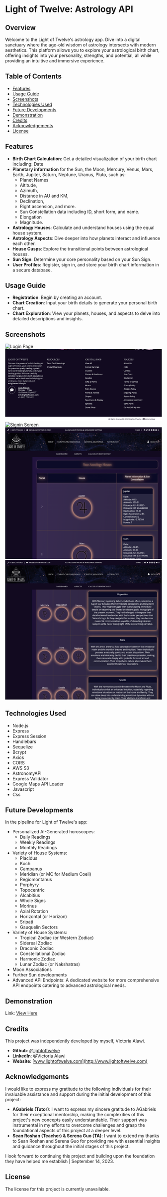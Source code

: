 # Light of Twelve: Astrology API

## Overview
Welcome to the Light of Twelve's astrology app. Dive into a digital sanctuary where the age-old wisdom of astrology intersects with modern aesthetics. This platform allows you to explore your astrological birth chart, offering insights into your personality, strengths, and potential, all while providing an intuitive and immersive experience.

## Table of Contents
- [Features](#features)
- [Usage Guide](#usage-guide)
- [Screenshots](#screenshots)
- [Technologies Used](#technologies-used)
- [Future Developments](#future-developments)
- [Demonstration](#demonstration)
- [Credits](#credits)
- [Acknowledgements](#acknowledgements)
- [License](#license)

## Features
- <b>Birth Chart Calculation</b>: Get a detailed visualization of your birth chart including:
Date
- <b>Planetary information</b> for the Sun, the Moon, Mercury, Venus, Mars, Earth, Jupiter, Saturn, Neptune, Uranus, Pluto, such as:
  - Planet Names
  - Altitude,
  - Azimuth,
  - Distance in AU and KM,
  - Declination,
  - Right ascension, and more.
  - Sun Constellation data including ID, short form, and name.
  - Elongation
  - Magnitude.
- <b>Astrology Houses</b>: Calculate and understand houses using the equal house system.
- <b>Astrology Aspects</b>: Dive deeper into how planets interact and influence each other.
- <b>House Cusps</b>: Explore the transitional points between astrological houses.
- <b>Sun Sign</b>: Determine your core personality based on your Sun Sign.
- <b>User Profiles</b>: Register, sign in, and store your birth chart information in a secure database.

## Usage Guide
- <b>Registration</b>: Begin by creating an account.
- <b>Chart Creation</b>: Input your birth details to generate your personal birth chart.
- <b>Chart Exploration</b>: View your planets, houses, and aspects to delve into detailed descriptions and insights.

## Screenshots
![Login Page](/public/images/lightoftwelve-astrology-screenshot-1.png)
![Website Footer](/public/images/lightoftwelve-astrology-screenshot-2.png)
![Signin Screen](/public/images/lightoftwelve-astrology-screenshot-3.png)
![Sample birthchart rendering - astrology houses](/public/images/lightoftwelve-astrology-screenshot-4.png)
![Sample birthchart rendering - astrology aspects](/public/images/lightoftwelve-astrology-screenshot-5.png)

## Technologies Used
- Node.js
- Express
- Express Session
- Handlebars
- Sequelize
- Bcrypt
- Axios
- CORS
- AWS S3
- AstronomyAPI
- Express Validator
- Google Maps API Loader
- Javascript
- Css

## Future Developments
In the pipeline for Light of Twelve's app:
- Personalized AI-Generated horoscopes:
   - Daily Readings
   - Weekly Readings
   - Monthly Readings 
- Variety of House Systems:
  - Placidus
  - Koch
  - Campanus
  - Meridian (or MC for Medium Coeli)
  - Regiomontanus
  - Porphyry
  - Topocentric
  - Alcabitius
  - Whole Signs
  - Morinus
  - Axial Rotation
  - Horizontal (or Horizon)
  - Sripati
  - Gauquelin Sectors
- Variety of House Systems:
  - Tropical Zodiac (or Western Zodiac)
  - Sidereal Zodiac
  - Draconic Zodiac
  - Constellational Zodiac
  - Harmonic Zodiac
  - Lunar Zodiac (or Nakshatras)
- Moon Associations
- Further Sun developments
- Advanced API Endpoints: A dedicated website for more comprehensive API endpoints catering to advanced astrological needs.

## Demonstration
Link: [View Here](https://lightoftwelve-astrology-fa04aa6362c3.herokuapp.com/)

## Credits
This project was independently developed by myself, Victoria Alawi.
- <b>Github</b>: [@lightoftwelve](https://github.com/lightoftwelve)
- <b>LinkedIn</b>: [@Victoria Alawi](https://www.linkedin.com/in/victoria-alawi-872984250/)
- <b>Website</b>: [www.lightoftwelve.com](http://www.lightoftwelve.com)

## Acknowledgements
I would like to express my gratitude to the following individuals for their invaluable assistance and support during the initial development of this project:
- **AGabriels (Tutor)**: I want to express my sincere gratitude to AGabriels for their exceptional mentorship, making the complexities of this project's new concepts easily understandable. Their support was instrumental in my efforts to overcome challenges and grasp the foundational aspects of this project at a deeper level.
- **Sean Roshan (Teacher) & Serena Guo (TA)**: I want to extend my thanks to Sean Roshan and Serena Guo for providing me with essential insights and guidance throughout the initial stages of this project.

I look forward to continuing this project and building upon the foundation they have helped me establish | September 14, 2023.

## License 
The license for this project is currently unavailable.
